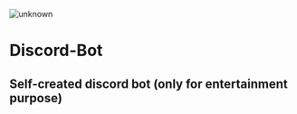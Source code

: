 ![unknown](https://user-images.githubusercontent.com/83408362/165236269-5c2f9505-85d9-4c00-a915-7651b9136450.png)
# Discord-Bot
## Self-created discord bot (only for entertainment purpose)
